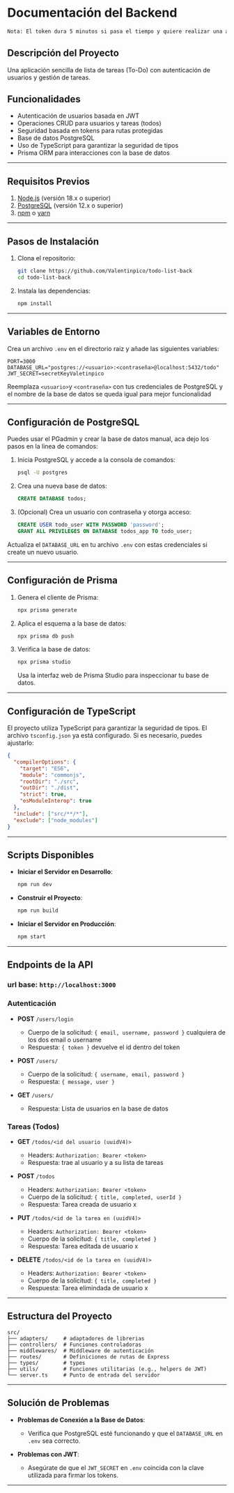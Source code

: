 # Documentación del Backend

```bash
Nota: El token dura 5 minutos si pasa el tiempo y quiere realizar una accion dentro de la cuenta lo sacara para que inice sesion nuevamente
```

## Descripción del Proyecto

Una aplicación sencilla de lista de tareas (To-Do) con autenticación de usuarios y gestión de tareas.

## Funcionalidades

- Autenticación de usuarios basada en JWT
- Operaciones CRUD para usuarios y tareas (todos)
- Seguridad basada en tokens para rutas protegidas
- Base de datos PostgreSQL
- Uso de TypeScript para garantizar la seguridad de tipos
- Prisma ORM para interacciones con la base de datos

---

## Requisitos Previos

1. [Node.js](https://nodejs.org/) (versión 18.x o superior)
2. [PostgreSQL](https://www.postgresql.org/) (versión 12.x o superior)
3. [npm](https://www.npmjs.com/) o [yarn](https://yarnpkg.com/)

---

## Pasos de Instalación

1. Clona el repositorio:

   ```bash
   git clone https://github.com/Valentinpico/todo-list-back
   cd todo-list-back
   ```

2. Instala las dependencias:

   ```bash
   npm install
   ```

---

## Variables de Entorno

Crea un archivo `.env` en el directorio raíz y añade las siguientes variables:

```env
PORT=3000
DATABASE_URL="postgres://<usuario>:<contraseña>@localhost:5432/todo"
JWT_SECRET=secretKeyValetinpico
```

Reemplaza `<usuario>`y `<contraseña>` con tus credenciales de PostgreSQL y el nombre de la base de datos se queda igual para mejor funcionalidad

---

## Configuración de PostgreSQL

Puedes usar el PGadmin y crear la base de datos manual, aca dejo los pasos en la linea de comandos:

1. Inicia PostgreSQL y accede a la consola de comandos:

   ```bash
   psql -U postgres
   ```

2. Crea una nueva base de datos:

   ```sql
   CREATE DATABASE todos;
   ```

3. (Opcional) Crea un usuario con contraseña y otorga acceso:

   ```sql
   CREATE USER todo_user WITH PASSWORD 'password';
   GRANT ALL PRIVILEGES ON DATABASE todos_app TO todo_user;
   ```

Actualiza el `DATABASE_URL` en tu archivo `.env` con estas credenciales si create un nuevo usuario.

---

## Configuración de Prisma

1. Genera el cliente de Prisma:

   ```bash
   npx prisma generate
   ```

2. Aplica el esquema a la base de datos:

   ```bash
   npx prisma db push
   ```

3. Verifica la base de datos:

   ```bash
   npx prisma studio
   ```

   Usa la interfaz web de Prisma Studio para inspeccionar tu base de datos.

---

## Configuración de TypeScript

El proyecto utiliza TypeScript para garantizar la seguridad de tipos. El archivo `tsconfig.json` ya está configurado. Si es necesario, puedes ajustarlo:

```json
{
  "compilerOptions": {
    "target": "ES6",
    "module": "commonjs",
    "rootDir": "./src",
    "outDir": "./dist",
    "strict": true,
    "esModuleInterop": true
  },
  "include": ["src/**/*"],
  "exclude": ["node_modules"]
}
```

---

## Scripts Disponibles

- **Iniciar el Servidor en Desarrollo**:

  ```bash
  npm run dev
  ```

- **Construir el Proyecto**:

  ```bash
  npm run build
  ```

- **Iniciar el Servidor en Producción**:

  ```bash
  npm start
  ```

---

## Endpoints de la API

### url base: `http://localhost:3000`

### Autenticación

- **POST** `/users/login`

  - Cuerpo de la solicitud: `{ email, username, password }` cualquiera de los dos email o username
  - Respuesta: `{ token }` devuelve el id dentro del token

- **POST** `/users/`

  - Cuerpo de la solicitud: `{ username, email, password }`
  - Respuesta: `{ message, user }`

- **GET** `/users/`
  - Respuesta: Lista de usuarios en la base de datos

### Tareas (Todos)

- **GET** `/todos/<id del usuario (uuidV4)>`

  - Headers: `Authorization: Bearer <token>`
  - Respuesta: trae al usuario y a su lista de tareas

- **POST** `/todos`

  - Headers: `Authorization: Bearer <token>`
  - Cuerpo de la solicitud: `{ title, completed, userId }`
  - Respuesta: Tarea creada de usuario x

- **PUT** `/todos/<id de la tarea en (uuidV4)>`

  - Headers: `Authorization: Bearer <token>`
  - Cuerpo de la solicitud: `{ title, completed }`
  - Respuesta: Tarea editada de usuario x

- **DELETE** `/todos/<id de la tarea en (uuidV4)>`

  - Headers: `Authorization: Bearer <token>`
  - Cuerpo de la solicitud: `{ title, completed }`
  - Respuesta: Tarea elimindada de usuario x

---

## Estructura del Proyecto

```plaintext
src/
├── adapters/     # adaptadores de librerias
├── controllers/  # Funciones controladoras
├── middlewares/  # Middleware de autenticación
├── routes/       # Definiciones de rutas de Express
├── types/        # types
├── utils/        # Funciones utilitarias (e.g., helpers de JWT)
└── server.ts     # Punto de entrada del servidor
```

---

## Solución de Problemas

- **Problemas de Conexión a la Base de Datos**:

  - Verifica que PostgreSQL esté funcionando y que el `DATABASE_URL` en `.env` sea correcto.

- **Problemas con JWT**:

  - Asegúrate de que el `JWT_SECRET` en `.env` coincida con la clave utilizada para firmar los tokens.

---
